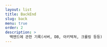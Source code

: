 ```yaml
---
layout: list
title: BackEnd
slug: back
menu: true
order: 2
description: >
  백엔드에 관한 기록(서버, DB, 아키텍쳐, 크롤링 등등)
---
```


